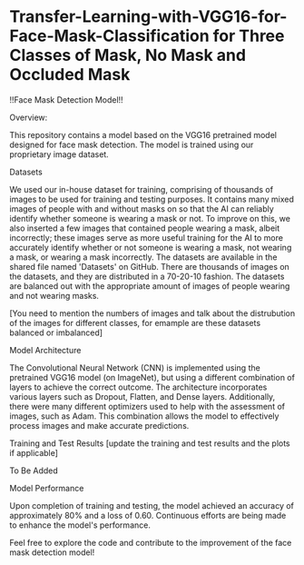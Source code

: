 # Transfer-Learning-with-VGG16-for-Face-Mask-Classification for Three Classes of Mask, No Mask and Occluded Mask

!!Face Mask Detection Model!!

Overview:

This repository contains a model based on the VGG16 pretrained model designed for face mask detection. The model is trained using our proprietary image dataset.

Datasets

We used our in-house dataset for training, comprising of thousands of images to be used for training and testing purposes. It contains many mixed images of people with and without masks on so that the AI can reliably identify whether someone is wearing a mask or not. To improve on this, we also inserted a few images that contained people wearing a mask, albeit incorrectly; these images serve as more useful training for the AI to more accurately identify whether or not someone is wearing a mask, not wearing a mask, or wearing a mask incorrectly. The datasets are available in the shared file named 'Datasets' on GitHub. There are thousands of images on the datasets, and they are distributed in a 70-20-10 fashion. The datasets are balanced out with the appropriate amount of images of people wearing and not wearing masks.

[You need to mention the numbers of images and talk about the distrubution of the images for different classes, for emample are these datasets balanced or imbalanced]

Model Architecture

The Convolutional Neural Network (CNN) is implemented using the pretrained VGG16 model (on ImageNet), but using a different combination of layers to achieve the correct outcome. The architecture incorporates various layers such as Dropout, Flatten, and Dense layers. Additionally, there were many different optimizers used to help with the assessment of images, such as Adam. This combination allows the model to effectively process images and make accurate predictions. 

Training and Test Results
[update the training and test results and the plots if applicable]
 
To Be Added

Model Performance

Upon completion of training and testing, the model achieved an accuracy of approximately 80% and a loss of 0.60. Continuous efforts are being made to enhance the model's performance.

Feel free to explore the code and contribute to the improvement of the face mask detection model!


